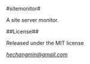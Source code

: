 #sitemonitor#

A site server monitor. 

##License##

Released under the MIT license

_*[hechangmin@gmail.com](mailto://hechangmin@gmail.com)*_
